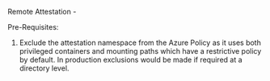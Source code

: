 Remote Attestation - 

Pre-Requisites: 
1. Exclude the attestation namespace from the Azure Policy as it uses both privileged containers and mounting paths which have a restrictive policy by default. In production exclusions would be made if required at a directory level.
